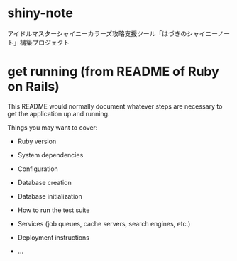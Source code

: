 # shiny-note

アイドルマスターシャイニーカラーズ攻略支援ツール「はづきのシャイニーノート」構築プロジェクト

# get running (from README of Ruby on Rails)

This README would normally document whatever steps are necessary to get the
application up and running.

Things you may want to cover:

* Ruby version

* System dependencies

* Configuration

* Database creation

* Database initialization

* How to run the test suite

* Services (job queues, cache servers, search engines, etc.)

* Deployment instructions

* ...
